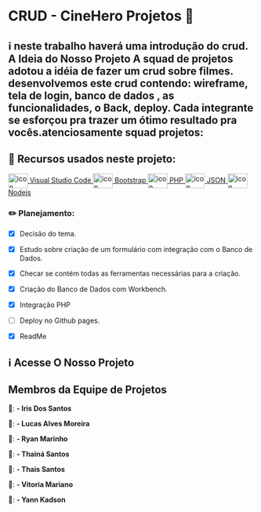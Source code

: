 # CRUD - CineHero Projetos 🎦

## :information_source: neste trabalho haverá uma introdução do crud. A Ideia do Nosso Projeto A squad de projetos adotou a idéia de fazer um crud sobre filmes. desenvolvemos este crud contendo: wireframe, tela de login, banco de dados , as funcionalidades, o Back, deploy. Cada integrante se esforçou pra trazer um ótimo resultado pra vocês.atenciosamente squad projetos:

## 📌 Recursos usados neste projeto: 

<a href="https://code.visualstudio.com/" target="_blank">
 <img align="center" alt="icon" height="30" width="40" src="https://cdn.jsdelivr.net/gh/devicons/devicon/icons/visualstudio/visualstudio-plain.svg" style="max-width:100%;"></img> Visual Studio Code
 </a>
 
 <a href="https://getbootstrap.com/" target="_blank">
 <img align="center" alt="icon" height="30" width="40" src="https://cdn.jsdelivr.net/gh/devicons/devicon/icons/bootstrap/bootstrap-original.svg" style="max-width:100%;"></img> Bootstrap
 </a>
 
  <a href="https://www.devmedia.com.br/php/" target="_blank">
 <img align="center" alt="icon" height="30" width="40" src="https://cdn.jsdelivr.net/gh/devicons/devicon/icons/php/php-plain.svg" style="max-width:100%;"></img> PHP
 </a>
 
  <a href="https://www.devmedia.com.br/php/" target="_blank">
 <img align="center" alt="icon" height="30" width="40" src="https://cdn-icons-png.flaticon.com/512/136/136525.png" style="max-width:100%;"></img> JSON
 </a>
 
 <a href="https://nodejs.org/en/download/" target="_blank">
 <img align="center" alt="icon" height="30" width="40" src="https://cdn.jsdelivr.net/gh/devicons/devicon/icons/nodejs/nodejs-original.svg" style="max-width:100%;"></img> Nodejs
 </a>
 
 
 ### :pencil2: Planejamento:

- [x] Decisão do tema.
- [x] Estudo sobre criação de um formulário com integração com o Banco de Dados.
- [x] Checar se contém todas as ferramentas necessárias para a criação.
- [x] Criação do Banco de Dados com Workbench.
- [x] Integração PHP
- [ ] Deploy no Github pages.
- [x] ReadMe
 

 
 ## :information_source: **Acesse O Nosso Projeto**
 


## Membros da Equipe de Projetos 

👧: **- Iris Dos Santos**

👦: **- Lucas Alves Moreira**

👦: **- Ryan Marinho**

👧: **- Thainá Santos**

👧: **- Thais Santos**

👧: **- Vitoria Mariano**
 
👦: **- Yann Kadson**
